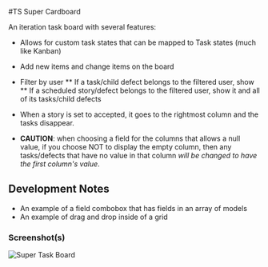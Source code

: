 #TS Super Cardboard

An iteration task board with several features:

* Allows for custom task states that can be mapped to Task states (much like Kanban)
* Add new items and change items on the board
* Filter by user
** If a task/child defect belongs to the filtered user, show
** If a scheduled story/defect belongs to the filtered user, show it and all of its tasks/child defects

* When a story is set to accepted, it goes to the rightmost column and the tasks disappear.
* **CAUTION**: when choosing a field for the columns that allows a null value, if you choose NOT to display the
empty column, then any tasks/defects that have no value in that column *will be changed to have the first column's
value*.

## Development Notes

* An example of a field combobox that has fields in an array of models
* An example of drag and drop inside of a grid

### Screenshot(s)
![Super Task Board](https://raw.github.com/RallyRonnie/super-task-board/master/screenshot.png)
